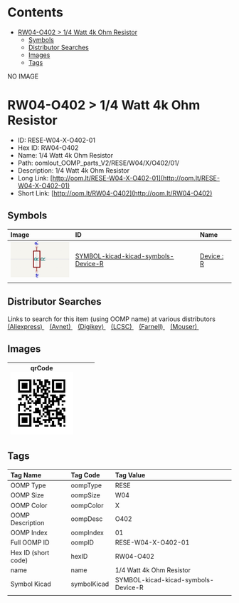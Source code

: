 



Contents
========

* [RW04-O402 > 1/4 Watt 4k Ohm Resistor](#rw04-o402--14-watt-4k-ohm-resistor)
	* [Symbols](#symbols)
	* [Distributor Searches](#distributor-searches)
	* [Images](#images)
	* [Tags](#tags)
  
NO IMAGE  
# RW04-O402 > 1/4 Watt 4k Ohm Resistor

- ID: RESE-W04-X-O402-01
- Hex ID: RW04-O402
- Name: 1/4 Watt 4k Ohm Resistor
- Path: oomlout_OOMP_parts_V2/RESE/W04/X/O402/01/
- Description: 1/4 Watt 4k Ohm Resistor
- Long Link: [http://oom.lt/RESE-W04-X-O402-01](http://oom.lt/RESE-W04-X-O402-01)
- Short Link: [http://oom.lt/RW04-O402](http://oom.lt/RW04-O402)

## Symbols
  

|Image|ID|Name|
| :--- | :--- | :--- |
|[![](https://raw.githubusercontent.com/oomlout/oomlout_OOMP_eda_V2/main/SYMBOL/kicad/kicad-symbols/Device/R/image_140.png)](https://github.com/oomlout/oomlout_OOMP_eda_V2/tree/main/SYMBOL/kicad/kicad-symbols/Device/R/)|[SYMBOL-kicad-kicad-symbols-Device-R](https://github.com/oomlout/oomlout_OOMP_eda_V2/tree/main/SYMBOL/kicad/kicad-symbols/Device/R/)|[Device : R](https://github.com/oomlout/oomlout_OOMP_eda_V2/tree/main/SYMBOL/kicad/kicad-symbols/Device/R/)|
||||

## Distributor Searches
  
Links to search for this item (using OOMP name) at various distributors  
[(Aliexpress) ](https://www.aliexpress.com/wholesale?SearchText=11171/4+Watt+4k+Ohm+Resistor)&nbsp;&nbsp;&nbsp;[(Avnet) ](https://www.avnet.com/shop/us/search/1/4+Watt+4k+Ohm+Resistor)&nbsp;&nbsp;&nbsp;[(Digikey) ](https://www.digikey.co.uk/en/products/result?s=1/4+Watt+4k+Ohm+Resistor)&nbsp;&nbsp;&nbsp;[(LCSC) ](https://www.lcsc.com/search?q=1/4+Watt+4k+Ohm+Resistor)&nbsp;&nbsp;&nbsp;[(Farnell) ](https://uk.farnell.com/search?st=1/4+Watt+4k+Ohm+Resistor)&nbsp;&nbsp;&nbsp;[(Mouser) ](https://www.mouser.com/c/?q=1/4+Watt+4k+Ohm+Resistor)&nbsp;&nbsp;&nbsp;
## Images
  

|qrCode<br>[![](https://raw.githubusercontent.com/oomlout/oomlout_OOMP_parts_V2/main/RESE/W04/X/O402/01/qrCode_140.png)](https://github.com/oomlout/oomlout_OOMP_parts_V2/tree/main/RESE/W04/X/O402/01/qrCode.png)||||
| :---: | :---: | :---: | :---: |

## Tags
  

|Tag Name|Tag Code|Tag Value|
| :--- | :--- | :--- |
|OOMP Type|oompType|RESE|
|OOMP Size|oompSize|W04|
|OOMP Color|oompColor|X|
|OOMP Description|oompDesc|O402|
|OOMP Index|oompIndex|01|
|Full OOMP ID|oompID|RESE-W04-X-O402-01|
|Hex ID (short code)|hexID|RW04-O402|
|name|name|1/4 Watt 4k Ohm Resistor|
|Symbol Kicad|symbolKicad|SYMBOL-kicad-kicad-symbols-Device-R|
||||

